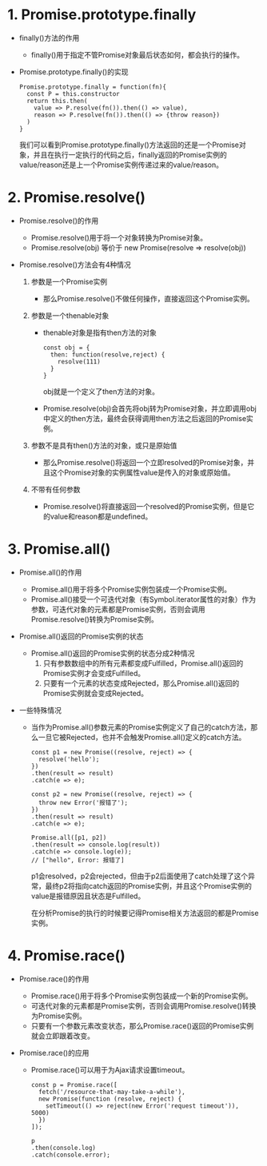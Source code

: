 # 1. Promise.prototype.finally

- finally()方法的作用

  - finally()用于指定不管Promise对象最后状态如何，都会执行的操作。

- Promise.prototype.finally()的实现

  ```{js}
  Promise.prototype.finally = function(fn){
    const P = this.constructor
    return this.then(
      value => P.resolve(fn()).then(() => value),
      reason => P.resolve(fn()).then(() => {throw reason})
    )
  }
  ```

  我们可以看到Promise.prototype.finally()方法返回的还是一个Promise对象，并且在执行一定执行的代码之后，finally返回的Promise实例的value/reason还是上一个Promise实例传递过来的value/reason。



# 2. Promise.resolve()

- Promise.resolve()的作用

  - Promise.resolve()用于将一个对象转换为Promise对象。
  - Promise.resolve(obj) 等价于 new Promise(resolve => resolve(obj))

- Promise.resolve()方法会有4种情况

  1. 参数是一个Promise实例

     - 那么Promise.resolve()不做任何操作，直接返回这个Promise实例。

  2. 参数是一个thenable对象

     - thenable对象是指有then方法的对象

       ```{js}
       const obj = {
         then: function(resolve,reject) {
           resolve(111)
         }
       }
       ```

       obj就是一个定义了then方法的对象。

     - Promise.resolve(obj)会首先将obj转为Promise对象，并立即调用obj中定义的then方法，最终会获得调用then方法之后返回的Promise实例。

  3. 参数不是具有then()方法的对象，或只是原始值

     - 那么Promise.resolve()将返回一个立即resolved的Promise对象，并且这个Promise对象的实例属性value是传入的对象或原始值。

  4. 不带有任何参数

     - Promise.resolve()将直接返回一个resolved的Promise实例，但是它的value和reason都是undefined。

# 3. Promise.all()

- Promise.all()的作用

  - Promise.all()用于将多个Promise实例包装成一个Promise实例。
  - Promise.all()接受一个可迭代对象（有Symbol.iterator属性的对象）作为参数，可迭代对象的元素都是Promise实例，否则会调用Promise.resolve()转换为Promise实例。

- Promise.all()返回的Promise实例的状态

  - Promise.all()返回的Promise实例的状态分成2种情况
    1. 只有参数数组中的所有元素都变成Fulfilled，Promise.all()返回的Promise实例才会变成Fulfilled。
    2. 只要有一个元素的状态变成Rejected，那么Promise.all()返回的Promise实例就会变成Rejected。

- 一些特殊情况

  - 当作为Promise.all()参数元素的Promise实例定义了自己的catch方法，那么一旦它被Rejected，也并不会触发Promise.all()定义的catch方法。

    ```{js}
    const p1 = new Promise((resolve, reject) => {
      resolve('hello');
    })
    .then(result => result)
    .catch(e => e);
    
    const p2 = new Promise((resolve, reject) => {
      throw new Error('报错了');
    })
    .then(result => result)
    .catch(e => e);
    
    Promise.all([p1, p2])
    .then(result => console.log(result))
    .catch(e => console.log(e));
    // ["hello", Error: 报错了]
    ```

    p1会resolved，p2会rejected，但由于p2后面使用了catch处理了这个异常，最终p2将指向catch返回的Promise实例，并且这个Promise实例的value是报错原因且状态是Fulfilled。

    在分析Promise的执行的时候要记得Promise相关方法返回的都是Promise实例。



# 4. Promise.race()

- Promise.race()的作用

  - Promise.race()用于将多个Promise实例包装成一个新的Promise实例。
  - 可迭代对象的元素都是Promise实例，否则会调用Promise.resolve()转换为Promise实例。
  - 只要有一个参数元素改变状态，那么Promise.race()返回的Promise实例就会立即跟着改变。

- Promise.race()的应用

  - Promise.race()可以用于为Ajax请求设置timeout。

    ```{js}
    const p = Promise.race([
      fetch('/resource-that-may-take-a-while'),
      new Promise(function (resolve, reject) {
        setTimeout(() => reject(new Error('request timeout')), 5000)
      })
    ]);
    
    p
    .then(console.log)
    .catch(console.error);
    ```

    